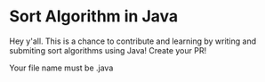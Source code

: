 # Sort Algorithm in Java

Hey y'all. This is a chance to contribute and learning by writing and submiting sort algorithms using Java! Create your PR!

Your file name must be <sortAlgorithm><Name or Username>.java 
